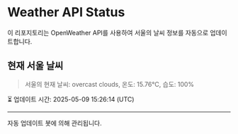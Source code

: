 
# Weather API Status

이 리포지토리는 OpenWeather API를 사용하여 서울의 날씨 정보를 자동으로 업데이트합니다.

## 현재 서울 날씨
> 서울의 현재 날씨: overcast clouds, 온도: 15.76°C, 습도: 100%

⏳ 업데이트 시간: 2025-05-09 15:26:14 (UTC)

---
자동 업데이트 봇에 의해 관리됩니다.
